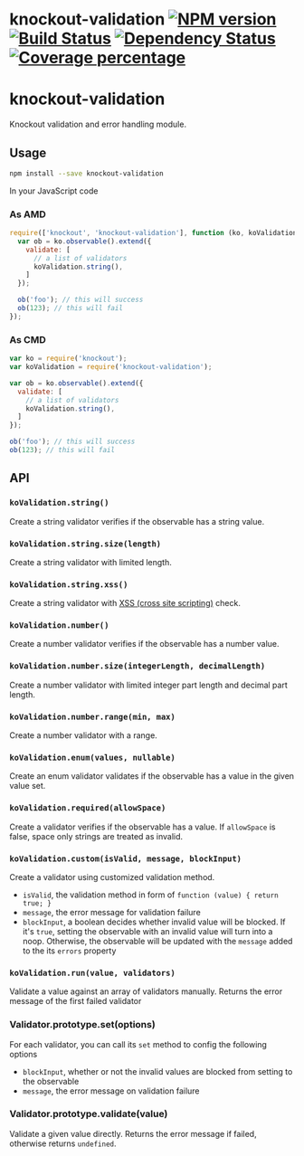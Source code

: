 # knockout-validation [![NPM version][npm-image]][npm-url] [![Build Status][travis-image]][travis-url] [![Dependency Status][daviddm-image]][daviddm-url] [![Coverage percentage][coveralls-image]][coveralls-url]
# knockout-validation
Knockout validation and error handling module.

## Usage
```bash
npm install --save knockout-validation
```

In your JavaScript code
### As AMD
```javascript
require(['knockout', 'knockout-validation'], function (ko, koValidation) {
  var ob = ko.observable().extend({
    validate: [
      // a list of validators
      koValidation.string(),
    ]
  });

  ob('foo'); // this will success
  ob(123); // this will fail
});
```

### As CMD
```javascript
var ko = require('knockout');
var koValidation = require('knockout-validation');

var ob = ko.observable().extend({
  validate: [
    // a list of validators
    koValidation.string(),
  ]
});

ob('foo'); // this will success
ob(123); // this will fail
```

## API
### `koValidation.string()`
Create a string validator verifies if the observable has a string value.

### `koValidation.string.size(length)`
Create a string validator with limited length.

### `koValidation.string.xss()`
Create a string validator with [XSS (cross site scripting)](https://en.wikipedia.org/wiki/Cross-site_scripting) check.

### `koValidation.number()`
Create a number validator verifies if the observable has a number value.

### `koValidation.number.size(integerLength, decimalLength)`
Create a number validator with limited integer part length and decimal part
length.

### `koValidation.number.range(min, max)`
Create a number validator with a range.

### `koValidation.enum(values, nullable)`
Create an enum validator validates if the observable has a value in the given
value set.

### `koValidation.required(allowSpace)`
Create a validator verifies if the observable has a value. If `allowSpace` is
false, space only strings are treated as invalid.

### `koValidation.custom(isValid, message, blockInput)`
Create a validator using customized validation method.
* `isValid`, the validation method in form of `function (value) { return true; }`
* `message`, the error message for validation failure
* `blockInput`, a boolean decides whether invalid value will be blocked. If it's
`true`, setting the observable with an invalid value will turn into a noop.
Otherwise, the observable will be updated with the `message` added to the its
`errors` property

### `koValidation.run(value, validators)`
Validate a value against an array of validators manually. Returns the error
message of the first failed validator

### Validator.prototype.set(options)
For each validator, you can call its `set` method to config the following
options
* `blockInput`, whether or not the invalid values are blocked from setting to
the observable
* `message`, the error message on validation failure

### Validator.prototype.validate(value)
Validate a given value directly. Returns the error message if failed, otherwise
returns `undefined`.

[npm-image]: https://badge.fury.io/js/knockout-validation.svg
[npm-url]: https://npmjs.org/package/knockout-validation
[travis-image]: https://travis-ci.org/Microsoft/knockout-validation.svg?branch=master
[travis-url]: https://travis-ci.org/Microsoft/knockout-validation
[daviddm-image]: https://david-dm.org/Microsoft/knockout-validation.svg?theme=shields.io
[daviddm-url]: https://david-dm.org/Microsoft/knockout-validation
[coveralls-image]: https://coveralls.io/repos/Microsoft/knockout-validation/badge.svg
[coveralls-url]: https://coveralls.io/r/Microsoft/knockout-validation
